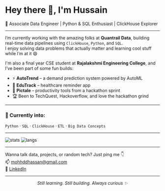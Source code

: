 <h1 align="Left">Hey there 👋, I'm Hussain</h1>
<p align="Left">🚀 Associate Data Engineer | Python & SQL Enthusiast | ClickHouse Explorer</p>

---

I’m currently working with the amazing folks at **Quantrail Data**, building real-time data pipelines using `ClickHouse`, `Python`, and `SQL`.  
I enjoy solving data problems that actually matter and learning cool stuff while I’m at it 😄

I'm also a final year CSE student at **Rajalakshmi Engineering College**, and I’ve been part of some fun builds:

- ⚡ **AutoTrend** – a demand prediction system powered by AutoML  
- 💊 **EduTrack** – healthcare reminder app  
- 🧠 **Pictale** – productivity tools from a hackathon sprint  
- 🏆 Been to TechQuest, Hackoverflow, and love the hackathon grind  

---

### 🧰 Currently into:
`Python` · `SQL` · `ClickHouse` · `ETL` · `Big Data Concepts`

---

<p align="Left">
  <img src="https://github-readme-stats.vercel.app/api?username=mohhddhassan&show_icons=true&theme=tokyonight" alt="stats" />
  <img src="https://github-readme-stats.vercel.app/api/top-langs/?username=mohhddhassan&layout=compact&theme=tokyonight" alt="langs" />
</p>

---

Wanna talk data, projects, or random tech? Just ping me 👇  
📫 [mohhddhassan@gmail.com](mailto:mohhddhassan@gmail.com)  
🔗 [LinkedIn](https://www.linkedin.com/in/hussainmohhdd)

---

<p align="center"><em>Still learning. Still building. Always curious ✨</em></p>
